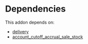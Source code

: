 # Dependencies

This addon depends on:

- [delivery](https://github.com/bringout/oca-ocb-warehouse/tree/9b14fcb23c7ebeb2f1d8695642aaa941064d4d00/odoo-bringout-oca-ocb-delivery)
- [account_cutoff_accrual_sale_stock](https://github.com/bringout/oca-technical)
